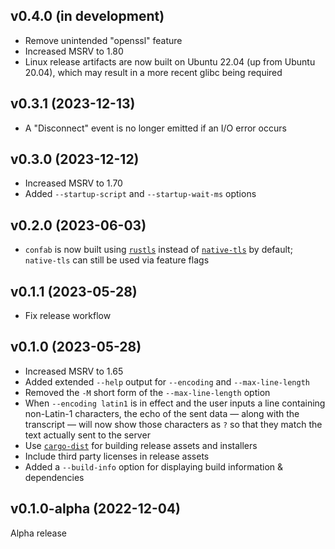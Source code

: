 v0.4.0 (in development)
-----------------------
- Remove unintended "openssl" feature
- Increased MSRV to 1.80
- Linux release artifacts are now built on Ubuntu 22.04 (up from Ubuntu 20.04),
  which may result in a more recent glibc being required

v0.3.1 (2023-12-13)
-------------------
- A "Disconnect" event is no longer emitted if an I/O error occurs

v0.3.0 (2023-12-12)
-------------------
- Increased MSRV to 1.70
- Added `--startup-script` and `--startup-wait-ms` options

v0.2.0 (2023-06-03)
-------------------
- `confab` is now built using [`rustls`](https://github.com/rustls/rustls)
  instead of [`native-tls`](https://github.com/sfackler/rust-native-tls) by
  default; `native-tls` can still be used via feature flags

v0.1.1 (2023-05-28)
-------------------
- Fix release workflow

v0.1.0 (2023-05-28)
-------------------
- Increased MSRV to 1.65
- Added extended `--help` output for `--encoding` and `--max-line-length`
- Removed the `-M` short form of the `--max-line-length` option
- When `--encoding latin1` is in effect and the user inputs a line containing
  non-Latin-1 characters, the echo of the sent data — along with the transcript
  — will now show those characters as `?` so that they match the text actually
  sent to the server
- Use [`cargo-dist`](https://github.com/axodotdev/cargo-dist) for building
  release assets and installers
- Include third party licenses in release assets
- Added a `--build-info` option for displaying build information & dependencies

v0.1.0-alpha (2022-12-04)
-------------------------
Alpha release
